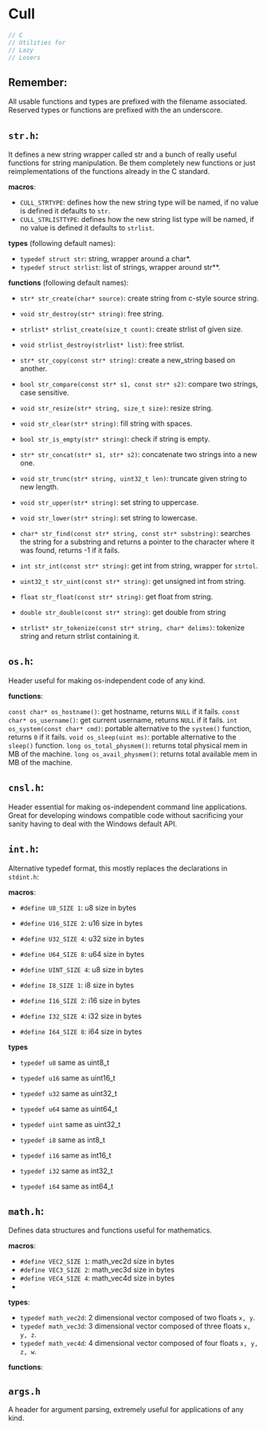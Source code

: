 # Cull

```c
// C
// Utilities for
// Lazy
// Losers
```

## Remember:

All usable functions and types are prefixed with the filename associated.
Reserved types or functions are prefixed with the an underscore.

## ```str.h```:

It defines a new string wrapper called str and a bunch of really useful functions for string manipulation. Be them completely new functions or just reimplementations of the functions already in the C standard.

**macros**:
- ```CULL_STRTYPE```: defines how the new string type will be named, if no value is defined it defaults to ```str```.
- ```CULL_STRLISTTYPE```: defines how the new string list type will be named, if no value is defined it defaults to ```strlist```.

**types** (following default names):
- ```typedef struct str```: string, wrapper around a char*.
- ```typedef struct strlist```: list of strings, wrapper around str**.

**functions** (following default names):
- ```str* str_create(char* source)```: create string from c-style source string.
- ```void str_destroy(str* string)```: free string.

- ```strlist* strlist_create(size_t count)```: create strlist of given size.
- ```void strlist_destroy(strlist* list)```: free strlist.

- ```str* str_copy(const str* string)```: create a new_string based on another.
- ```bool str_compare(const str* s1, const str* s2)```: compare two strings, case sensitive.
- ```void str_resize(str* string, size_t size)```: resize string.
- ```void str_clear(str* string)```: fill string with spaces.
- ```bool str_is_empty(str* string)```: check if string is empty.
- ```str* str_concat(str* s1, str* s2)```: concatenate two strings into a new one.
- ```void str_trunc(str* string, uint32_t len)```: truncate given string to new length.
- ```void str_upper(str* string)```: set string to uppercase.
- ```void str_lower(str* string)```: set string to lowercase.
- ```char* str_find(const str* string, const str* substring)```: searches the string for a substring and returns a pointer to the character where it was found, returns -1 if it fails.
- ```int str_int(const str* string)```: get int from string, wrapper for ```strtol```.
- ```uint32_t str_uint(const str* string)```: get unsigned int from string.
- ```float str_float(const str* string)```: get float from string.
- ```double str_double(const str* string)```: get double from string
- ```strlist* str_tokenize(const str* string, char* delims)```: tokenize string and return strlist containing it.

## ```os.h```:

Header useful for making os-independent code of any kind.

**functions**:

```const char* os_hostname()```: get hostname, returns ```NULL``` if it fails.
```const char* os_username()```: get current username, returns ```NULL``` if it fails.
```int os_system(const char* cmd)```: portable alternative to the ```system()``` function, returns ```0``` if it fails.
```void os_sleep(uint ms)```: portable alternative to the ```sleep()``` function.
```long os_total_physmem()```: returns total physical mem in MB of the machine.
```long os_avail_physmem()```: returns total available mem in MB of the machine.

## ```cnsl.h```:

Header essential for making os-independent command line applications. Great for developing windows compatible code without sacrificing your sanity having to deal with the Windows default API.



## ```int.h```:

Alternative typedef format, this mostly replaces the declarations in ```stdint.h```:

**macros**:

- ```#define U8_SIZE 1```: u8 size in bytes
- ```#define U16_SIZE 2```: u16 size in bytes
- ```#define U32_SIZE 4```: u32 size in bytes
- ```#define U64_SIZE 8```: u64 size in bytes

- ```#define UINT_SIZE 4```: u8 size in bytes

- ```#define I8_SIZE 1```: i8 size in bytes
- ```#define I16_SIZE 2```: i16 size in bytes
- ```#define I32_SIZE 4```: i32 size in bytes
- ```#define I64_SIZE 8```: i64 size in bytes

**types**

- ```typedef u8``` same as uint8_t
- ```typedef u16``` same as uint16_t
- ```typedef u32``` same as uint32_t
- ```typedef u64``` same as uint64_t

- ```typedef uint``` same as uint32_t

- ```typedef i8``` same as int8_t
- ```typedef i16``` same as int16_t
- ```typedef i32``` same as int32_t
- ```typedef i64``` same as int64_t

## ```math.h```:

Defines data structures and functions useful for mathematics.

**macros**:

- ```#define VEC2_SIZE 1```: math_vec2d size in bytes
- ```#define VEC3_SIZE 2```: math_vec3d size in bytes
- ```#define VEC4_SIZE 4```: math_vec4d size in bytes
- 
**types**:

- ```typedef math_vec2d```: 2 dimensional vector composed of two floats ```x, y```.
- ```typedef math_vec3d```: 3 dimensional vector composed of three floats ```x, y, z```.
- ```typedef math_vec4d```: 4 dimensional vector composed of four floats ```x, y, z, w```.

**functions**:

## ```args.h```

A header for argument parsing, extremely useful for applications of any kind.

